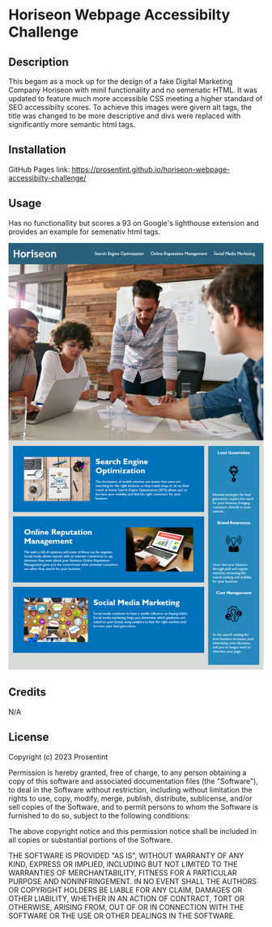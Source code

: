 # Horiseon Webpage Accessibilty Challenge

## Description

This begam as a mock up for the design of a fake Digital Marketing Company Horiseon with minil functionality and no semenatic HTML. It was updated to feature much more accessible CSS meeting a higher standard of SEO accessibilty scores. To achieve this images were givern alt tags, the title was changed to be more descriptive and divs were replaced with significantly more semantic html tags.

## Installation

GitHub Pages link: https://prosentint.github.io/horiseon-webpage-accessibilty-challenge/

## Usage

Has no functionallity but scores a 93 on Google's lighthouse extension and provides an example for semenativ html tags.

![Screenshot of Page](assets/images/01-html-css-git-homework-demo.png)

## Credits

N/A

## License

Copyright (c) 2023 Prosentint

Permission is hereby granted, free of charge, to any person obtaining a copy
of this software and associated documentation files (the "Software"), to deal
in the Software without restriction, including without limitation the rights
to use, copy, modify, merge, publish, distribute, sublicense, and/or sell
copies of the Software, and to permit persons to whom the Software is
furnished to do so, subject to the following conditions:

The above copyright notice and this permission notice shall be included in all
copies or substantial portions of the Software.

THE SOFTWARE IS PROVIDED "AS IS", WITHOUT WARRANTY OF ANY KIND, EXPRESS OR
IMPLIED, INCLUDING BUT NOT LIMITED TO THE WARRANTIES OF MERCHANTABILITY,
FITNESS FOR A PARTICULAR PURPOSE AND NONINFRINGEMENT. IN NO EVENT SHALL THE
AUTHORS OR COPYRIGHT HOLDERS BE LIABLE FOR ANY CLAIM, DAMAGES OR OTHER
LIABILITY, WHETHER IN AN ACTION OF CONTRACT, TORT OR OTHERWISE, ARISING FROM,
OUT OF OR IN CONNECTION WITH THE SOFTWARE OR THE USE OR OTHER DEALINGS IN THE
SOFTWARE.
